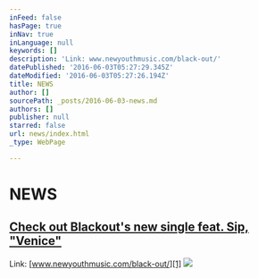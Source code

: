 ```yaml
---
inFeed: false
hasPage: true
inNav: true
inLanguage: null
keywords: []
description: 'Link: www.newyouthmusic.com/black-out/'
datePublished: '2016-06-03T05:27:29.345Z'
dateModified: '2016-06-03T05:27:26.194Z'
title: NEWS
author: []
sourcePath: _posts/2016-06-03-news.md
authors: []
publisher: null
starred: false
url: news/index.html
_type: WebPage

---
```

# NEWS

## [Check out Blackout's new single feat. Sip, "Venice" ][0]

Link: [][0][www.newyouthmusic.com/black-out/][1]
![](https://the-grid-user-content.s3-us-west-2.amazonaws.com/93a6db17-05f6-452f-ad50-69b1c9dc7c5a.png)

[0]: www.newyouthmusic.com/black-out/
[1]: htttp://www.newyouthmusic.com/black-out/